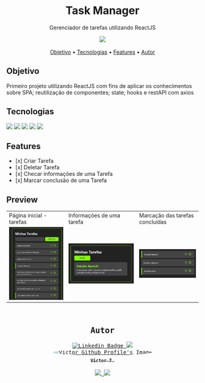 <h1 align="center">Task Manager</h1>
<div align="center">
    <p>Gerenciador de tarefas utilizando ReactJS</p>
    <img src="https://img.shields.io/github/license/vitu1928/TaskManager?style=for-the-badge">
</div>

<div>
    <p align="center">
        <a href="#objetivo">Objetivo</a> •
        <a href="#tecnologias">Tecnologias</a> •
        <a href="#features">Features</a> •
        <a href="#autor">Autor</a>
    </p>
</div>
<div>
    <h2>Objetivo</h2>
    <p>Primeiro projeto utilizando ReactJS com fins de aplicar os conhecimentos sobre SPA; reutilização de componentes; state; hooks e restAPI com axios</p>
</div>
<div>
    <h2>Tecnologias</h2>
    <div>
        <img src="https://img.shields.io/badge/HTML5-E34F26?style=for-the-badge&logo=html5&logoColor=white">
        <img src="https://img.shields.io/badge/JavaScript-F7DF1E?style=for-the-badge&logo=javascript&logoColor=black">
        <a href="https://pt-br.reactjs.org/"><img src="https://img.shields.io/badge/React-20232A?style=for-the-badge&logo=react&logoColor=61DAFB"></a>
        <a href="https://nodejs.org/pt-br/"><img src="https://img.shields.io/badge/Node.js-43853D?style=for-the-badge&logo=node.js&logoColor=white"></a>
        <img src="https://img.shields.io/badge/CSS3-1572B6?style=for-the-badge&logo=css3&logoColor=white">
    </div>
</div>

<div>
    <div>
        <h2>Features</h2>
        <ul>
            <li>[x] Criar Tarefa</li>
            <li>[x] Deletar Tarefa</li>
            <li>[x] Checar informações de uma Tarefa</li>
            <li>[x] Marcar conclusão de uma Tarefa</li>
        </ul>
    </div>
    <div>
        <h2>Preview</h2>
        <table>
            <tr>
                <td>Página inicial - tarefas</td>
                <td>Informações de uma tarefa</td>
                <td>Marcação das tarefas concluídas</td>
            </tr>
            <tr>
                <td><img src="screenshots/tela_inicial.png"></td>
                <td><img src="screenshots/info_tarefa.png"></td>
                <td><img src="screenshots/conclusao_tarefa.png"></td>
            </tr>
        </table>
    </div>
</div>
<br />
<div align="center">
     <kbd>
    <h2>Autor</h2>
    <div>
        <a href="https://www.linkedin.com/in/victor-garcia-707824264/">
            <img src="https://img.shields.io/badge/-Victor-blue?style=for-the-badge&logo=Linkedin&logoColor=white&link=https://www.linkedin.com/in/victor-garcia-707824264/" alt="Linkedin Badge">
        </a>
        <a href="https://open.spotify.com/user/ag9fvbbfcik329yxqnizyjhw8?si=ada50f36dbf347e4">
            <img src="https://img.shields.io/badge/Spotify-1ED760?&style=for-the-badge&logo=spotify&logoColor=white">
        </a>
        <br />
    </div>
        <a href="https://github.com/vitu1928">
            <img style="border-radius: 50%;" src="https://avatars.githubusercontent.com/u/58984150?v=4" width="100px;" alt="Victor Github Profile's Image" />
            <br />
            <sub><b>Victor T.</b></sub>
        </a>
    <div>
        <br />
        <a href="https://discordapp.com/users/731522255133081650">
            <img src="https://img.shields.io/badge/Discord-5865F2?style=for-the-badge&logo=discord&logoColor=white">
        </a>
        <a href="https://steamcommunity.com/profiles/76561199090763008/">
            <img src="https://img.shields.io/badge/Steam-000000?style=for-the-badge&logo=steam&logoColor=white">
        </a>
        </kbd>
    <div>
</div>
